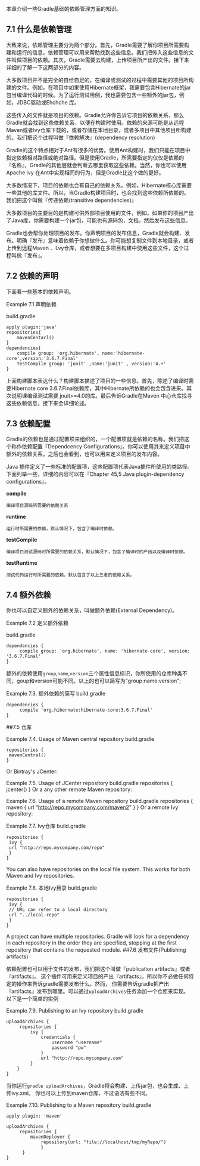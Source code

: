 本章介绍一些Gradle基础的依赖管理方面的知识。

## 7.1 什么是依赖管理

大致来说，依赖管理主要分为两个部分。首先，Gradle需要了解你项目所需要构建和运行的信息，依赖管理可以用来帮助找到这些信息。我们把传入这些信息的文件叫做项目的依赖。其次，Gradle需要去构建，上传项目所产出的文件。接下来详细的了解一下这两部分的内容。

大多数项目并不是完全的自给自足的，在编译或测试的过程中需要其他的项目所构建的文件。例如，在项目中如果使用Hibernate框架，我需要包含Hibernate的jar包当编译代码的时候。为了运行测试用例，我也需要包含一些额外的jar包，例如，JDBC驱动或Ehchche 库。

这些传入的文件就是项目的依赖。Gradle允许你告诉它项目的依赖关系，那么Gradle就会找到这些依赖关系，以便在构建时使用。依赖的来源可能是从远程Maven或者lvy仓库下载的，或者存储在本地目录，或者多项目中其他项目所构建的。我们把这个过程叫做『依赖解决』\(dependency resolution\)

Gradle的这个特点相对于Ant有很多的优势。使用Ant构建时，我们只能在项目中指定依赖相对路径或绝对路径。但是使用Gradle，所需要指定的仅仅是依赖的『名称』，Gradle的其他层就会判断去哪里获取这些依赖。当然，你也可以使用Apache lvy 在Ant中实现相同的行为，但是Gradle比这个做的更好。

大多数情况下，项目的依赖也会有自己的依赖关系。例如，Hibernate核心库需要一些其他的库文件。所以，当Gradle构建项目时，也会找到这些依赖所依赖的。我们把这个叫做『传递依赖\(transitive dependencies\)』

大多数项目的主要目的是构建可供外部项目使用的文件，例如，如果你的项目产出了Java库，你需要构建一个jar包，可能也有源码包，文档，然后发布这些信息。

Gradle也会帮你处理项目的发布。你声明项目的发布信息，Gradle就会构建、发布。明确『发布』意味着依赖于你想做什么。你可能想复制文件到本地目录，或者上传到远程Maven 、Lvy仓库，或者想要在多项目构建中使用这些文件，这个过程叫做『发布』。

## 7.2 依赖的声明

下面看一些基本的依赖声明。

Example 7.1 声明依赖

build.gradle

```
apply plugin:'java'
repositories{
    mavenCentarl()
}
dependencies{
    compile group: 'org.hibernate', name:'hibernate-core',version:'3.6.7.Final'
    testCompile group: 'junit' ,name:'junit' , version:'4.+'
}
```

上面构建脚本表达什么？构建脚本描述了项目的一些信息。首先，陈述了编译时需要Hibernate core 3.6.7.Final依赖库，其中Hibernate所依赖的也会包含进来。其次说明课编译测试需要 jnuit&gt;=4.0的库。最后告诉Gradle在Maven 中心仓库找寻这些依赖信息，接下来会详细论述。

## 7.3 依赖配置

Gradle的依赖也是通过配置项来组织的，一个配置项就是依赖的名称。我们把这个称作依赖配置『Dependcency Configurations』。你可以使用其来定义项目中额外的依赖关系，之后也会看到，也可以用来定义项目的发布内容。

Java 插件定义了一些标准的配置项，这些配置项代表Java插件所使用的类路径。下面列举一些，详细的内容可以在『Chapter 45,5 Java plugin-dependency configurations』。

**compile**

```
编译项目源码所需要的依赖关系
```

**runtime**

```
运行时所需要的依赖，默认情况下，包含了编译时依赖。
```

**testCompile**

```
编译项目测试源码时所需要的依赖关系，默认情况下，包含了编译时的产出以及编译时依赖。
```

**testRuntime**

```
测试代码运行时所需要的依赖，默认包含了以上三者的依赖关系。
```

## 7.4 额外依赖

你也可以自定义额外的依赖关系，叫做额外依赖\(External Dependency\)。



Example 7.2 定义额外依赖

build.gradle

```
dependencies {
     compile group: 'org.hibernate', name: 'hibernate-core', version: '3.6.7.Final'
}
```

额外的依赖使用`group`,`name`,`version`三个属性信息标识，你所使用的仓库种类不同，goup和version可能不同。以上的也可以简写为"group:name:version";

Example 7.3. 额外依赖的简写
build.gradle
```
dependencies {
     compile 'org.hibernate:hibernate-core:3.6.7.Final'
}
```

##7.5 仓库

Example 7.4. Usage of Maven central repository
build.gradle
```
repositories {
 mavenCentral()
}
```
Or Bintray's JCenter:

Example 7.5. Usage of JCenter repository
build.gradle
repositories {
 jcenter()
}
Or a any other remote Maven repository:

Example 7.6. Usage of a remote Maven repository
build.gradle
repositories {
 maven {
 url "http://repo.mycompany.com/maven2"
 }
}
Or a remote Ivy repository:

Example 7.7. Ivy仓库
build.gradle
```
repositories {
 ivy {
 url "http://repo.mycompany.com/repo"
 }
}
```
You can also have repositories on the local file system. This works for both Maven and Ivy repositories.

Example 7.8. 本地Ivy目录
build.gradle
```
repositories {
 ivy {
 // URL can refer to a local directory
 url "../local-repo"
 }
}
```
A project can have multiple repositories. Gradle will look for a dependency in each repository in the order they are specified, stopping at the first repository that contains the requested module.
##7.6 发布文件(Publishing artifacts)

依赖配置也可以用于文件的发布，我们把这个叫做『publication artifacts』或者『artifacts』。
这个插件可用来定义项目的产出『artifacts』，所以你不必做任何特定的操作来告诉gradle需要发布什么。然而， 你需要告诉gradle把产出『artifacts』发布到哪里。可以通过`uploadArchives`任务添加一个仓库来实现。以下是一个简单的实例

Example 7.9. Publishing to an Ivy repository
build.gradle
```
uploadArchives {
     repositories {
         ivy {
             credentials {
                 username "username"
                 password "pw"
             }
             url "http://repo.mycompany.com"
         }
    }
}
```
当你运行`gradle uploadArchives`，Gradle将会构建、上传jar包，也会生成、上传ivy.xml。
你也可以上传到maven仓库，不过语法有些不同。

Example 7.10. Publishing to a Maven repository
build.gradle
```
apply plugin: 'maven'

uploadArchives {
     repositories {
         mavenDeployer {
             repository(url: "file://localhost/tmp/myRepo/")
             }
      }
}
```














